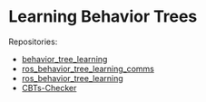# Learning Behavior Trees

Repositories:
* [behavior_tree_learning ](https://github.com/dgerod/behavior_tree_learning)
* [ros_behavior_tree_learning_comms ](https://github.com/dgerod/ros_behavior_tree_learning_comms)
* [ros_behavior_tree_learning ](https://github.com/dgerod/ros_behavior_tree_learning)
* [CBTs-Checker ](https://github.com/CBTs-Checker)

